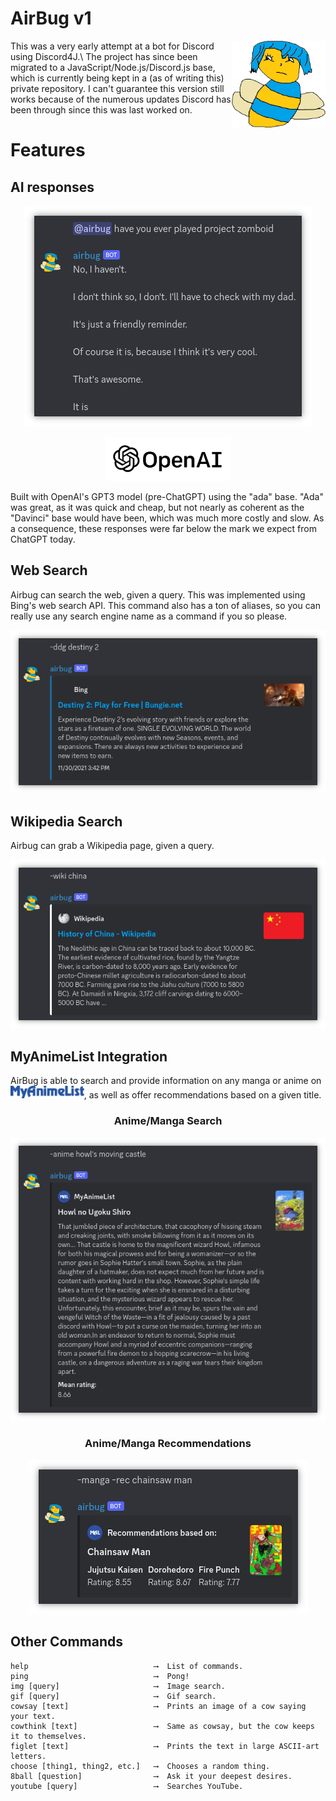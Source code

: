 # AirBug v1
<img src="source/images/airbugLogo.png" alt="Airbug Logo" align="right" width="150">
This was a very early attempt at a bot for Discord using Discord4J.\
The project has since been migrated to a JavaScript/Node.js/Discord.js base, which is currently being kept in a (as of 
writing this) private repository. I can't guarantee this version still
works because of the numerous updates Discord has been through since this was last worked on.

# Features
## AI responses
<p align="center">
    <img src="source/images/AI.png" alt="Airbug AI Responses">
</p>
<a href="https://openai.com/">
    <p align="center">
        <img src="source/images/openAIlogo.png" alt="OpenAI Logo" width="200">
    </p>
</a>
Built with OpenAI's GPT3 model (pre-ChatGPT) using the "ada" base. "Ada" was great, as it was quick and cheap, but not
nearly as coherent as the "Davinci" base would have been, which was much more costly and slow. As a consequence, these 
responses were far below the mark we expect from ChatGPT today.

## Web Search
Airbug can search the web, given a query. This was implemented using Bing's web search API. This command also has a ton 
of aliases, so you can really use any search engine name as a command if you so please.
<p align="center">
    <img src="source/images/webSearch.png" alt="Web Search">
</p>

## Wikipedia Search
Airbug can grab a Wikipedia page, given a query.
<p align="center">
    <img src="source/images/wikiSearch.png" alt="Wiki Search">
</p>

## MyAnimeList Integration

AirBug is able to search and provide information on any manga or anime on 
<a href="https://myanimelist.net/"><img src="source/images/myAnimeListLogo.png" alt="MyAnimeList Logo" height="20px"></a>, as well as
offer recommendations based on a given title.
<h3 align="center">Anime/Manga Search</h3>
<p align="center">
    <img src="source/images/animeSearch.png" alt="Anime/Manga Search">
</p>
<h3 align="center">Anime/Manga Recommendations</h3>
<p align="center">
    <img src="source/images/mangarec.png" alt="Anime/Manga Recommendations">
</p>

## Other Commands

```
help                            ⟶  List of commands.
ping                            ⟶  Pong!
img [query]                     ⟶  Image search.
gif [query]                     ⟶  Gif search.
cowsay [text]                   ⟶  Prints an image of a cow saying your text.
cowthink [text]                 ⟶  Same as cowsay, but the cow keeps it to themselves.
figlet [text]                   ⟶  Prints the text in large ASCII-art letters.
choose [thing1, thing2, etc.]   ⟶  Chooses a random thing.
8ball [question]                ⟶  Ask it your deepest desires.
youtube [query]                 ⟶  Searches YouTube.
```